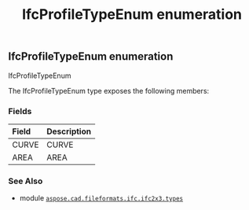 ﻿---
title: IfcProfileTypeEnum enumeration
second_title: Aspose.CAD for Python via .NET API References
description: 
type: docs
weight: 2670
url: /python-net/aspose.cad.fileformats.ifc.ifc2x3.types/ifcprofiletypeenum/
is_root: false
---

## IfcProfileTypeEnum enumeration

IfcProfileTypeEnum



The IfcProfileTypeEnum type exposes the following members:

### Fields
| Field | Description |
| :- | :- |
| CURVE | CURVE |
| AREA | AREA |



### See Also
* module [`aspose.cad.fileformats.ifc.ifc2x3.types`](..)
